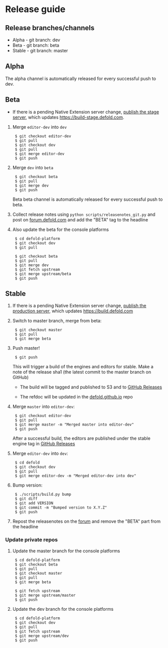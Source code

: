 # Release guide

## Release branches/channels
* Alpha - git branch: dev
* Beta - git branch: beta
* Stable - git branch: master

## Alpha
The alpha channel is automatically released for every successful push to dev.

## Beta

* If there is a pending Native Extension server change, [publish the stage server](https://github.com/defold/extender/blob/dev/README.md#releasing-stage-server), which updates https://build-stage.defold.com.

1. Merge `editor-dev` into `dev`

        $ git checkout editor-dev
        $ git pull
        $ git checkout dev
        $ git pull
        $ git merge editor-dev
        $ git push

1. Merge `dev` into `beta`

        $ git checkout beta
        $ git pull
        $ git merge dev
        $ git push

    Beta beta channel is automatically released for every successful push to beta.

1. Collect release notes using `python scripts/releasenotes_git.py` and post on [forum.defold.com](https://forum.defold.com/c/releasenotes)
and add the "BETA" tag to the headline

1. Also update the beta for the console platforms

        $ cd defold-platform
        $ git checkout dev
        $ git pull

        $ git checkout beta
        $ git pull
        $ git merge dev
        $ git fetch upstream
        $ git merge upstream/beta
        $ git push

## Stable

1. If there is a pending Native Extension server change, [publish the production server](https://github.com/defold/extender#releasing), which updates https://build.defold.com

1. Switch to master branch, merge from beta:

        $ git checkout master
        $ git pull
        $ git merge beta

1. Push master!

        $ git push

    This will trigger a build of the engines and editors for stable.
    Make a note of the release sha1 (the latest commit to the master branch on GitHub)

    * The build will be tagged and published to S3 and to [GitHub Releases](https://github.com/defold/defold/releases)

    * The refdoc will be updated in the [defold.github.io](https://github.com/defold/defold.github.io) repo

1. Merge `master` into `editor-dev`:

        $ git checkout editor-dev
        $ git pull
        $ git merge master -m "Merged master into editor-dev"
        $ git push

    After a successful build, the editors are published under the stable engine tag in [GitHub Releases](https://github.com/defold/defold/releases)

1. Merge `editor-dev` into `dev`:

        $ cd defold
        $ git checkout dev
        $ git pull
        $ git merge editor-dev -m "Merged editor-dev into dev"

1. Bump version:

        $ ./scripts/build.py bump
        $ git diff
        $ git add VERSION
        $ git commit -m "Bumped version to X.Y.Z"
        $ git push

1. Repost the releasenotes on the [forum](https://forum.defold.com/) and remove the "BETA" part from the headline

### Update private repos

1. Update the master branch for the console platforms

        $ cd defold-platform
        $ git checkout beta
        $ git pull
        $ git checkout master
        $ git pull
        $ git merge beta

        $ git fetch upstream
        $ git merge upstream/master
        $ git push


1. Update the dev branch for the console platforms

        $ cd defold-platform
        $ git checkout dev
        $ git pull
        $ git fetch upstream
        $ git merge upstream/dev
        $ git push

